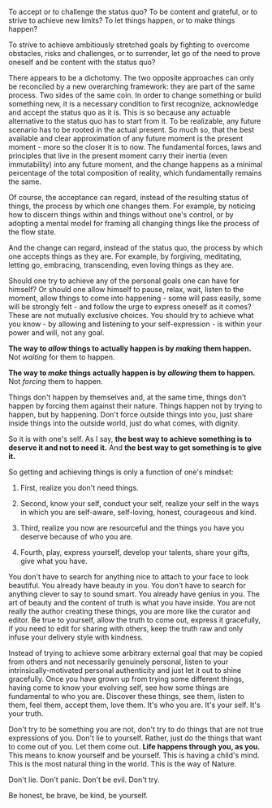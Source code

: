 To accept or to challenge the status quo?
To be content and grateful, or to strive to achieve new limits?
To let things happen, or to make things happen?

To strive to achieve ambitiously stretched goals by fighting to overcome obstacles, risks and challenges, or to surrender, let go of the need to prove oneself and be content with the status quo?

There appears to be a dichotomy.
The two opposite approaches can only be reconciled by a new overarching framework: they are part of the same process.
Two sides of the same coin.
In order to change something or build something new, it is a necessary condition to first recognize, acknowledge and accept the status quo as it is.
This is so because any actuable alternative to the status quo has to start from it.
To be realizable, any future scenario has to be rooted in the actual present.
So much so, that the best available and clear approximation of any future moment is the present moment - more so the closer it is to now.
The fundamental forces, laws and principles that live in the present moment carry their inertia (even immutability) into any future moment, and the change happens as a minimal percentage of the total composition of reality, which fundamentally remains the same.

Of course, the acceptance can regard, instead of the resulting status of things, the process by which one changes them.
For example, by noticing how to discern things within and things without one's control, or by adopting a mental model for framing all changing things like the process of the flow state.

And the change can regard, instead of the status quo, the process by which one accepts things as they are.
For example, by forgiving, meditating, letting go, embracing, transcending, even loving things as they are.

Should one try to achieve any of the personal goals one can have for himself?
Or should one allow himself to pause, relax, wait, listen to the moment, allow things to come into happening - some will pass easily, some will be strongly felt - and follow the urge to express oneself as it comes?
These are not mutually exclusive choices.
You should try to achieve what you know - by allowing and listening to your self-expression - is within your power and will, not any goal.

**The way to *allow* things to actually happen is by *making* them happen.** Not *waiting* for them to happen.

**The way to *make* things actually happen is by *allowing* them to happen.** Not *forcing* them to happen.

Things don't happen by themselves and, at the same time, things don't happen by forcing them against their nature.
Things happen not by trying to happen, but by happening.
Don't force outside things into you, just share inside things into the outside world, just do what comes, with dignity.

So it is with one's self.
As I say, **the best way to achieve something is to deserve it and not to need it.**
And **the best way to get something is to give it.**

So getting and achieving things is only a function of one's mindset:

1) First, realize you don't need things.

2) Second, know your self, conduct your self, realize your self in the ways in which you are self-aware, self-loving, honest, courageous and kind.

3) Third, realize you now are resourceful and the things you have you deserve because of who you are.

4) Fourth, play, express yourself, develop your talents, share your gifts, give what you have.

You don't have to search for anything nice to attach to your face to look beautiful.
You already have beauty in you.
You don't have to search for anything clever to say to sound smart.
You already have genius in you.
The art of beauty and the content of truth is what you have inside.
You are not really the author creating these things, you are more like the curator and editor.
Be true to yourself, allow the truth to come out, express it gracefully, if you need to edit for sharing with others, keep the truth raw and only infuse your delivery style with kindness.

Instead of trying to achieve some arbitrary external goal that may be copied from others and not necessarily genuinely personal, listen to your intrinsically-motivated personal authenticity and just let it out to shine gracefully.
Once you have grown up from trying some different things, having come to know your evolving self, see how some things are fundamental to who you are.
Discover these things, see them, listen to them, feel them, accept them, love them.
It's who you are. It's your self. It's your truth.

Don't try to be something you are not, don't try to do things that are not true expressions of you. Don't lie to yourself.
Rather, just do the things that want to come out of you. Let them come out.
**Life happens through you, as you.**
This means to know yourself and be yourself. This is having a child's mind. This is the most natural thing in the world. This is the way of Nature.

Don't lie. Don't panic. Don't be evil. Don't try.

Be honest, be brave, be kind, be yourself.
